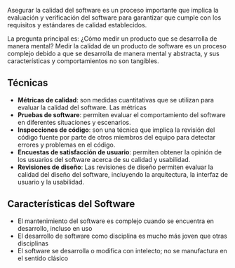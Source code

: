 Asegurar la calidad del software es un proceso importante que implica la evaluación y verificación del software para garantizar que cumple con los requisitos y estándares de calidad establecidos.

La pregunta principal es: ¿Cómo medir un producto que se desarrolla de manera mental?
Medir la calidad de un producto de software es un proceso complejo debido a que se desarrolla de manera mental y abstracta, y sus características y comportamientos no son tangibles.

## Técnicas

- **Métricas de calidad**: son medidas cuantitativas que se utilizan para evaluar la calidad del software. Las métricas 
- **Pruebas de software**: permiten evaluar el comportamiento del software en diferentes situaciones y escenarios.  
- **Inspecciones de código**: son una técnica que implica la revisión del código fuente por parte de otros miembros del equipo para detectar errores y problemas en el código.
- **Encuestas de satisfacción de usuario**:  permiten obtener la opinión de los usuarios del software acerca de su calidad y usabilidad.
- **Revisiones de diseño**: Las revisiones de diseño permiten evaluar la calidad del diseño del software, incluyendo la arquitectura, la interfaz de usuario y la usabilidad.

## Características del Software

- El mantenimiento del software es complejo cuando se encuentra en desarrollo, incluso en uso
- El desarrollo de software como disciplina es mucho más joven que otras disciplinas
- El software se desarrolla o modifica con intelecto; no se manufactura en el sentido clásico
